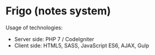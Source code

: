 # Frigo (notes system)

Usage of technologies:
* Server side: PHP 7 / CodeIgniter
* Client side: HTML5, SASS, JavaScript ES6, AJAX, Gulp
